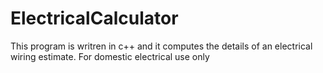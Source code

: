 # ElectricalCalculator
This program is writren in c++ and it computes the details of an electrical wiring estimate. For domestic electrical use only
